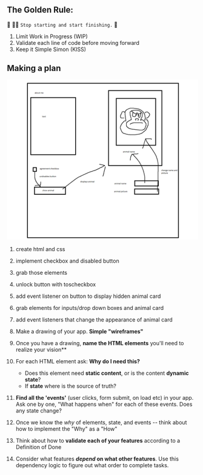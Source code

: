 ## The Golden Rule:

🦸 🦸‍♂️ `Stop starting and start finishing.` 🏁

1. Limit Work in Progress (WIP)
1. Validate each line of code before moving forward
1. Keep it Simple Simon (KISS)

## Making a plan

<img src='wireframe.png'>

1. create html and css
2. implement checkbox and disabled button
3. grab those elements
4. unlock button with toscheckbox
5. add event listener on button to display hidden animal card
6. grab elements for inputs/drop down boxes and animal card
7. add event listeners that change the appearance of animal card

1. Make a drawing of your app. **Simple "wireframes"**
1. Once you have a drawing, **name the HTML elements** you'll need to realize your vision**
1. For each HTML element ask: **Why do I need this?**
    - Does this element need **static content**, or is the content **dynamic state**?
    - If **state** where is the source of truth?
1. **Find all the 'events'** (user clicks, form submit, on load etc) in your app. Ask one by one, "What happens when" for each of these events. Does any state change?
1. Once we know the _why_ of elements, state, and events -- think about how to implement the "Why" as a "How"
1. Think about how to **validate each of your features** according to a Definition of Done
1. Consider what features **_depend_ on what other features**. Use this dependency logic to figure out what order to complete tasks.
